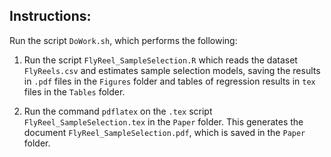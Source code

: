 ## Instructions:

Run the script ```DoWork.sh```, which performs the following:

1. Run the script ```FlyReel_SampleSelection.R```
which reads the dataset ```FlyReels.csv```
and estimates sample selection models,
saving the results in ```.pdf``` files in the 
```Figures``` folder and tables of regression results
in ```tex``` files in the ```Tables``` folder.

1. Run the command ```pdflatex```
on the ```.tex``` script ```FlyReel_SampleSelection.tex```
in the ```Paper``` folder.
This generates the document ```FlyReel_SampleSelection.pdf```,
which is saved in the ```Paper``` folder.
